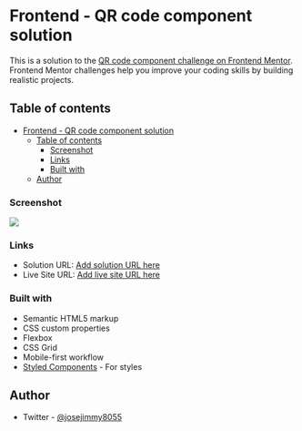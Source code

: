 # Frontend - QR code component solution

This is a solution to the [QR code component challenge on Frontend Mentor](https://www.frontendmentor.io/challenges/qr-code-component-iux_sIO_H). Frontend Mentor challenges help you improve your coding skills by building realistic projects. 

## Table of contents

- [Frontend - QR code component solution](#frontend---qr-code-component-solution)
  - [Table of contents](#table-of-contents)
    - [Screenshot](#screenshot)
    - [Links](#links)
    - [Built with](#built-with)
  - [Author](#author)


### Screenshot

![](https://github.com/jose-jimmy/Images-in-readme/assets/88069006/4de517cc-a880-4b12-a9a6-7ac4bd6f164a)


### Links

- Solution URL: [Add solution URL here](https://github.com/jose-jimmy/QR-code-challenge)
- Live Site URL: [Add live site URL here](https://jose-jimmy.github.io/QR-code-challenge/)


### Built with

- Semantic HTML5 markup
- CSS custom properties
- Flexbox
- CSS Grid
- Mobile-first workflow
- [Styled Components](https://styled-components.com/) - For styles

## Author

- Twitter - [@josejimmy8055](https://www.twitter.com/josejimmy8055)
